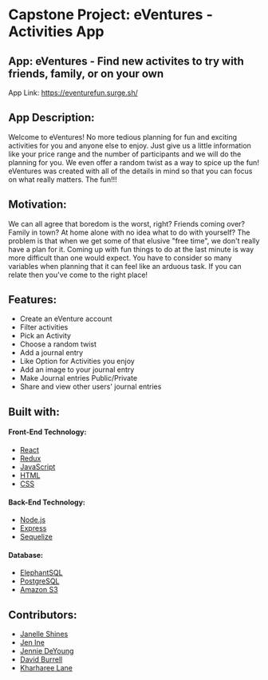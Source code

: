 # Capstone Project: eVentures - Activities App

## App: eVentures - Find new activites to try with friends, family, or on your own

App Link: https://eventurefun.surge.sh/

## App Description:
Welcome to eVentures! No more tedious planning for fun and exciting activities for you and anyone else to enjoy. Just give us a little information like your price range and the number of participants and we will do the planning for you. We even offer a random twist as a way to spice up the fun! eVentures was created with all of the details in mind so that you can focus on what really matters. The fun!!!



## Motivation:

We can all agree that boredom is the worst, right? Friends coming over? Family in town? At home alone with no idea what to do with yourself? The problem is that when we get some of that elusive "free time", we don't really have a plan for it. Coming up with fun things to do at the last minute is way more difficult than one would expect. You have to consider so many variables when planning that it can feel like an arduous task. If you can relate then you've come to the right place!

## Features:

* Create an eVenture account
* Filter activities
* Pick an Activity
* Choose a random twist
* Add a journal entry
* Like Option for Activities you enjoy
* Add an image to your journal entry
* Make Journal entries Public/Private
* Share and view other users' journal entries

## Built with:

#### Front-End Technology:

* [React](https://reactjs.org/)
* [Redux](https://redux.js.org/)
* [JavaScript](https://www.javascript.com/)
* [HTML](https://www.w3schools.com/html/)
* [CSS](https://www.w3schools.com/css/default.asp)

#### Back-End Technology:
* [Node.js](https://nodejs.org/en/about/)
* [Express](https://expressjs.com/)
* [Sequelize](https://sequelize.org/master/)

#### Database:

* [ElephantSQL](https://www.elephantsql.com/)
* [PostgreSQL](https://www.postgresql.org/)
* [Amazon S3](https://docs.aws.amazon.com/AmazonS3/latest/userguide/Welcome.html)

## Contributors:

* [Janelle Shines](https://github.com/janellesh08)
* [Jen Ine](https://github.com/Jenionthenet)
* [Jennie DeYoung](https://github.com/deyoung1028)
* [David Burrell](https://github.com/dburr698)
* [Kharharee Lane](https://github.com/Kharharee)
